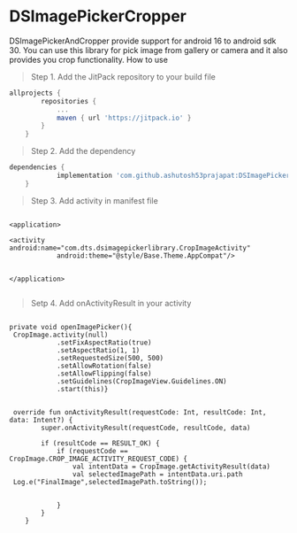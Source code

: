 # DSImagePickerCropper
DSImagePickerAndCropper provide support for android 16 to android sdk 30. You can use this library for pick image from gallery or camera and it also provides you crop functionality.
How to use

> Step 1. Add the JitPack repository to your build file
```gradle
allprojects {
		repositories {
			...
			maven { url 'https://jitpack.io' }
		}
	}
  ```
> Step 2. Add the dependency
```gradle
dependencies {
	        implementation 'com.github.ashutosh53prajapat:DSImagePickerAndCropper:$LATEST_VERSION'
	}
```

> Step 3. Add activity in manifest file
```manifest
  
<application>

<activity android:name="com.dts.dsimagepickerlibrary.CropImageActivity"
            android:theme="@style/Base.Theme.AppCompat"/>


</application>
	    
```

> Setp 4. Add onActivityResult in your activity
> 
```Activity class

private void openImagePicker(){
 CropImage.activity(null)
            .setFixAspectRatio(true)
            .setAspectRatio(1, 1)
            .setRequestedSize(500, 500)
            .setAllowRotation(false)
            .setAllowFlipping(false)
            .setGuidelines(CropImageView.Guidelines.ON)
            .start(this)}
	    
	    
 override fun onActivityResult(requestCode: Int, resultCode: Int, data: Intent?) {
        super.onActivityResult(requestCode, resultCode, data)

        if (resultCode == RESULT_OK) {
            if (requestCode == CropImage.CROP_IMAGE_ACTIVITY_REQUEST_CODE) {
                val intentData = CropImage.getActivityResult(data)
                val selectedImagePath = intentData.uri.path
 Log.e("FinalImage",selectedImagePath.toString());


            }
        }
    }
    
```    
